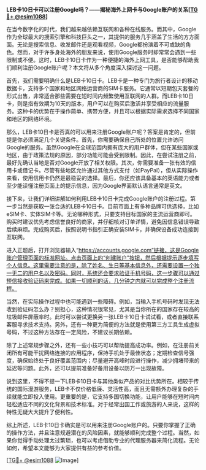 **LEB卡10日卡可以注册Google吗？——揭秘海外上网卡与Google账户的关系[[TG💪+ @esim1088](https://t.me/s/esim1088)]**

在当今数字化的时代，我们越来越依赖互联网和各种在线服务。而其中，Google作为全球最大的搜索引擎和科技巨头之一，其提供的服务几乎涵盖了生活的方方面面。无论是搜索信息、收发邮件还是观看视频，Google都扮演着不可或缺的角色。然而，对于许多身处海外的朋友来说，使用Google服务时却常常会遇到一些限制或不便。这时，LEB卡10日卡作为一种便捷的海外上网工具，是否能够帮助我们顺利注册Google账户呢？本文将从多个角度深入探讨这一问题。

首先，我们需要明确什么是LEB卡10日卡。LEB卡是一种专门为旅行者设计的移动数据卡，支持多个国家和地区网络运营商的SIM卡服务。它通常以短期包天套餐的形式出售，非常适合那些需要在短时间内频繁使用互联网的人群。而LEB卡10日卡，则是指有效期为10天的版本，用户可以在购买后激活并享受相应的流量服务。这种卡的优势在于操作简单、携带方便，并且可以根据实际需求选择不同国家和地区的网络环境。

那么，LEB卡10日卡是否真的可以用来注册Google账户呢？答案是肯定的，但前提是你必须满足几个关键条件。首先，你需要确保自己所处的位置允许访问Google的服务。虽然Google在全球范围内拥有庞大的用户群体，但在某些国家或地区，由于政策法规的原因，部分功能可能会受到限制。因此，在尝试注册之前，最好先确认当地是否对Google开放了相关权限。其次，你需要准备一张有效的信用卡或借记卡。尽管有些地区允许通过其他方式支付（如PayPal），但从实际操作来看，使用信用卡仍然是最稳妥的选择。最后，你还应该具备基本的英语能力或者至少能读懂注册页面上的提示信息，因为Google界面默认语言通常是英文。

接下来，让我们详细讲解如何利用LEB卡10日卡完成Google账户的注册过程。第一步当然是获取一张合适的LEB卡10日卡。目前市面上有多种品牌可供选择，比如eSIM卡、实体SIM卡等。无论哪种形式，只要支持目标国家的主流运营商即可。购买时建议优先考虑信誉良好的商家，并仔细核对订单详情，避免因信息错误导致后续麻烦。完成购买后，按照说明书指引正确安装SIM卡，并确保设备成功连接到互联网。

进入正题后，打开浏览器输入“https://accounts.google.com”链接，这是Google账户管理页面的标准网址。点击页面上的“创建账户”按钮，然后根据提示逐步填写个人信息。这里需要注意的是，除了姓名、生日等基本信息外，还需要设置一个独一无二的用户名以及密码。同时，系统还会要求验证手机号码，这一步骤可以通过短信接收验证码来完成。如果一切顺利的话，几分钟之内就可以完成整个注册流程。

当然，在实际操作过程中也可能遇到一些障碍。例如，当输入手机号码时发现无法收到验证码怎么办？别担心，这种情况很常见，尤其是当你所在的国家存在较高的垃圾邮件屏蔽率时。此时可以尝试更换另一张LEB卡10日卡试试看，或者直接联系客服寻求技术支持。另外，还有一种更为简便的方法就是使用第三方工具生成虚拟号码，不过这种方法存在一定风险，不建议长期依赖。

除了上述常规步骤之外，还有一些小技巧可以帮助提高成功率。例如，在注册前关闭所有可能干扰网络连接的应用程序，保持手机处于最佳状态；定期检查信号强度，确保始终处于良好覆盖范围内；尽量避开高峰时段进行操作，减少拥堵带来的延迟等问题。此外，还可以提前准备好备用设备以防万一出现故障。

说到这里，不得不提一下LEB卡10日卡与其他类似产品的对比优势所在。相较于传统的国际漫游服务，LEB卡不仅价格低廉、灵活性高，而且无需额外办理复杂的手续就能立即投入使用。更重要的是，它支持多国切换功能，让用户能够在短时间内轻松适应不同的文化背景和技术标准。对于经常出国工作或旅游的人来说，这样的特性无疑大大提升了便利性。

综上所述，LEB卡10日卡确实是可以用来注册Google账户的。只要你掌握了正确的操作方法，并且注意规避潜在的风险因素，就能够顺利完成整个过程。当然，如果你觉得手动处理太过繁琐，也可以考虑借助专业的代理服务器来简化流程。无论如何，希望本文能够为大家提供有益的参考价值。

[[TG💪+ @esim1088](https://t.me/s/esim1088) ![Image](https://i.postimg.cc/4NQfJmqS/Snipaste-2025-05-13-00-14-12.png)]